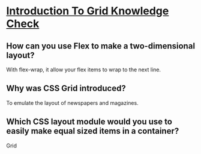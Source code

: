 # [Introduction To Grid Knowledge Check](https://www.theodinproject.com/lessons/node-path-intermediate-html-and-css-introduction-to-grid#knowledge-check)

## How can you use Flex to make a two-dimensional layout?

With flex-wrap, it allow your flex items to wrap to the next line.

## Why was CSS Grid introduced?

To emulate the layout of newspapers and magazines.

## Which CSS layout module would you use to easily make equal sized items in a container?

Grid
